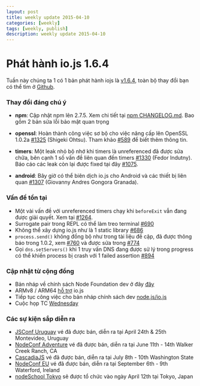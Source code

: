 ```yaml
---
layout: post
title: weekly update 2015-04-10
categories: [weekly]
tags: [weekly, publish]
description: weekly update 2015-04-10
---
```


# Phát hành io.js 1.6.4

Tuần này chúng ta 1 có 1 bản phát hành iojs là [v1.6.4](https://iojs.org/dist/v1.6.4/), toàn bộ thay đổi bạn có thể tìm ở [Github](https://github.com/iojs/io.js/blob/v1.x/CHANGELOG.md).

### Thay đổi đáng chú ý
* **npm**: Cập nhật npm lên 2.7.5. Xem chi tiết tại [npm CHANGELOG.md](https://github.com/npm/npm/blob/master/CHANGELOG.md#v275-2015-03-26). Bao gồm 2 bản sửa lỗi bảo mật quan trọng

* **openssl**: Hoàn thành công việc sơ bộ cho việc nâng cấp lên OpenSSL 1.0.2a [#1325](https://github.com/iojs/io.js/pull/1325) (Shigeki Ohtsu). Tham khảo [#589](https://github.com/iojs/io.js/issues/589) để biết thêm thông tin.

* **timers**: Một leak nhỏ bộ nhớ khi timers là unreferenced đã được sửa chữa, bên cạnh 1 số vấn đề liên quan đến timers [#1330](https://github.com/iojs/io.js/pull/1330) (Fedor Indutny). Báo cáo các leak còn lại được fixed tại đây [#1075](https://github.com/iojs/io.js/issues/1075).

* **android**: Bây giờ có thể biên dịch io.js cho Android và các thiết bị liên quan [#1307](https://github.com/iojs/io.js/pull/1307) (Giovanny Andres Gongora Granada).

### Vấn đề tồn tại
* Một vài vấn đề với unreferenced timers chạy khi `beforeExit` vẫn đang được giải quyết. Xem tại [#1264](https://github.com/iojs/io.js/issues/1264).
* Surrogate pair trong REPL có thể làm treo terminal [#690](https://github.com/iojs/io.js/issues/690)
* Không thể xây dựng io.js như là 1 static library [#686](https://github.com/iojs/io.js/issues/686)
* `process.send()` không đồng bộ như trong tài liệu đề cập, đã được thông báo trong 1.0.2, xem [#760](https://github.com/iojs/io.js/issues/760) và được sửa trong [#774](https://github.com/iojs/io.js/issues/774)
* Gọi `dns.setServers()` khi 1 truy vấn DNS  đang được sử lý trong progress có thể khiến process bị crash với 1 failed assertion [#894](https://github.com/iojs/io.js/issues/894)

### Cập nhật từ cộng đồng

* Bản nháp về chính sách Node Foundation dev ở đây [đây](https://github.com/jasnell/dev-policy)
* ARMv8 / ARM64 [hỗ trợ](https://twitter.com/rvagg/status/586050873349939201) io.js
* Tiếp tục công việc cho bản nháp chính sách dev  [node.js/io.js](https://github.com/jasnell/dev-policy)
* Cuộc họp TC [Wednesday](https://www.youtube.com/watch?v=OjlK8k10oyo)

### Các sự kiện sắp diễn ra

* [JSConf Uruguay](http://jsconf.uy) vé đã được bán, diễn ra tại April 24th & 25th Montevideo, Uruguay
* [NodeConf Adventure](http://nodeconf.com/) vé đã được bán, diễn ra tại June 11th - 14th Walker Creek Ranch, CA
* [CascadiaJS](http://2015.cascadiajs.com/) vé đã được bán, diễn ra tại July 8th - 10th Washington State
* [NodeConf EU](http://nodeconf.eu/) vé đã được bán, diễn ra tại September 6th - 9th Waterford, Ireland
* [nodeSchool Tokyo](http://nodejs.connpass.com/event/13182/) sẽ được tổ chức vào ngày April 12th tại Tokyo, Japan
